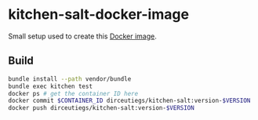 # kitchen-salt-docker-image

Small setup used to create this [Docker image](https://hub.docker.com/r/dirceutiegs/kitchen-salt/).

## Build

```sh
bundle install --path vendor/bundle
bundle exec kitchen test
docker ps # get the container ID here
docker commit $CONTAINER_ID dirceutiegs/kitchen-salt:version-$VERSION
docker push dirceutiegs/kitchen-salt:version-$VERSION
```
